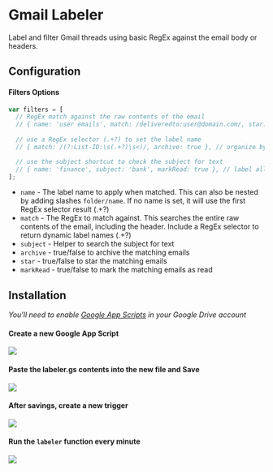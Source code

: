 # Gmail Labeler

Label and filter Gmail threads using basic RegEx against the email body or headers.

## Configuration

#### Filters Options

```javascript
var filters = [
  // RegEx match against the raw contents of the email
  // { name: 'user emails', match: /deliveredto:user@domain.com/, star: true }, // star emails deliveredto user@domain.com
  
  // use a RegEx selector (.+?) to set the label name
  // { match: /(?:List-ID:\s(.+?)\s<)/, archive: true }, // organize by list name

  // use the subject shortcut to check the subject for text
  // { name: 'finance', subject: 'bank', markRead: true }, // label all emails with "bank" in the subject as "finance" and mark as read
];
```

* `name` - The label name to apply when matched. This can also be nested by adding slashes `folder/name`. If no name is set, it will use the first RegEx selector result (.+?)
* `match` - The RegEx to match against. This searches the entire raw contents of the email, including the header. Include a RegEx selector to return dynamic label names (.+?)
* `subject` - Helper to search the subject for text
* `archive` - true/false to archive the matching emails
* `star` - true/false to star the matching emails
* `markRead` - true/false to mark the matching emails as read

## Installation

_You'll need to enable [Google App Scripts](https://script.google.com) in your Google Drive account_


#### Create a new Google App Script

![](https://cloud.githubusercontent.com/assets/35968/11613861/188b8622-9be5-11e5-812c-837f0f585d48.png)

#### Paste the labeler.gs contents into the new file and Save

![](https://cloud.githubusercontent.com/assets/35968/11613887/bddbaabc-9be5-11e5-81e9-7f6f2e897ac1.png)

#### After savings, create a new trigger

![](https://cloud.githubusercontent.com/assets/35968/11613897/eb3a119c-9be5-11e5-8f3c-728a00d693a6.png)

#### Run the `labeler` function every minute

![](https://cloud.githubusercontent.com/assets/35968/11613896/eb399d16-9be5-11e5-8292-1ff11201da1e.png)
